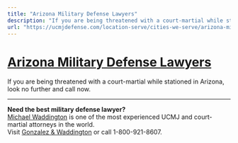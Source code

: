 ```yaml
---
title: "Arizona Military Defense Lawyers"
description: "If you are being threatened with a court-martial while stationed in Arizona, look no further and call now."
url: "https://ucmjdefense.com/location-serve/cities-we-serve/arizona-military-defense-lawyers.html"
---
```


# [Arizona Military Defense Lawyers](https://ucmjdefense.com/location-serve/cities-we-serve/arizona-military-defense-lawyers.html)

If you are being threatened with a court-martial while stationed in Arizona, look no further and call now.

---

**Need the best military defense lawyer?**  
[Michael Waddington](https://ucmjdefense.com/attorneys/michael-stewart-waddington-partner.html) is one of the most experienced UCMJ and court-martial attorneys in the world.  
Visit [Gonzalez & Waddington](https://ucmjdefense.com) or call 1-800-921-8607.
